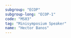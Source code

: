 ```yaml
---
subgroup: "ECOP"
subgroup-long: "ECOP-1"
code: "MS03"
tag: "Minisymposium Speaker"
name: "Hector Banos"
---
```

